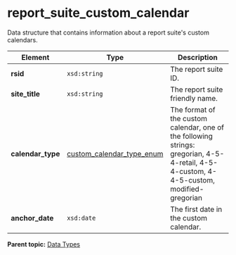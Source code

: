 # report\_suite\_custom\_calendar

Data structure that contains information about a report suite's custom calendars.

|Element|Type|Description|
|-------|----|-----------|
|**rsid** |`xsd:string` | The report suite ID. |
|**site\_title** |`xsd:string` | The report suite friendly name. |
|**calendar\_type** |[custom\_calendar\_type\_enum](r_custom_calendar_type_enum.md#) | The format of the custom calendar, one of the following strings: gregorian, 4-5-4-retail, 4-5-4-custom, 4-4-5-custom, modified-gregorian |
|**anchor\_date** |`xsd:date` | The first date in the custom calendar. |

**Parent topic:** [Data Types](../data_types/c_datatypes.md)

